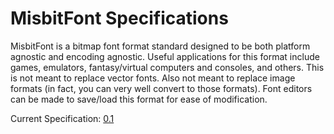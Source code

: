 # MisbitFont Specifications

MisbitFont is a bitmap font format standard designed to be both platform agnostic and encoding agnostic.
Useful applications for this format include games, emulators, fantasy/virtual computers and consoles, and
others.  This is not meant to replace vector fonts.  Also not meant to replace image formats (in fact, you
can very well convert to those formats).  Font editors can be made to save/load this format for ease of
modification.

Current Specification: [0.1](specs/MisbitFont_V0.1.md)
